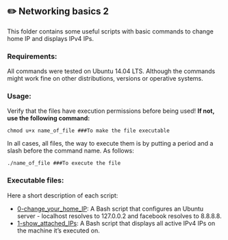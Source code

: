 ## :pencil2: Networking basics 2
This folder contains some useful scripts with basic commands  to change home IP and displays IPv4 IPs.
### Requirements:
All commands were tested on Ubuntu 14.04 LTS. Although the commands might work fine on other distributions, versions or operative systems.

### Usage:
Verify that the files have execution permissions before being used! **If not, use the following command:**

    chmod u+x name_of_file ###To make the file executable

In all cases, all files, the way to execute them is by putting a period and a slash before the command name. As follows:

    ./name_of_file ###To execute the file

### Executable files:

Here a short description of each script:
+ [0-change_your_home_IP](https://github.com/dmhenaopa/holberton-system_engineering-devops/blob/master/0x08-networking_basics_2/0-change_your_home_IP): A Bash script that configures an Ubuntu server - localhost resolves to 127.0.0.2 and facebook resolves to 8.8.8.8.
+ [1-show_attached_IPs](https://github.com/dmhenaopa/holberton-system_engineering-devops/blob/master/0x08-networking_basics_2/1-show_attached_IPs): A Bash script that displays all active IPv4 IPs on the machine it’s executed on.
<!--stackedit_data:
eyJoaXN0b3J5IjpbLTEyODY5ODU5MjJdfQ==
-->
